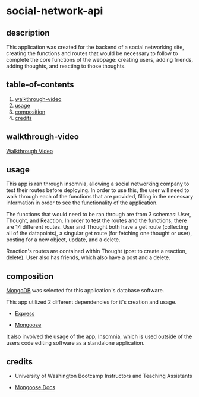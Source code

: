 # social-network-api

## description

This application was created for the backend of a social networking site, creating the functions and routes that would be necessary to follow to complete the core functions of the webpage: creating users, adding friends, adding thoughts, and reacting to those thoughts.

## table-of-contents

1. [walkthrough-video](#walkthrough-video)
2. [usage](#usage)
3. [composition](#composition)
4. [credits](#credits)

## walkthrough-video

[Walkthrough Video](social-network-api.webm)

## usage

This app is ran through insomnia, allowing a social networking company to test their routes before deploying. In order to use this, the user will need to walk through each of the functions that are provided, filling in the necessary information in order to see the functionality of the application. 

The functions that would need to be ran through are from 3 schemas: User, Thought, and Reaction. In order to test the routes and the functions, there are 14 different routes. 
User and Thought both have a get route (collecting all of the datapoints), a singular get route (for fetching one thought or user), posting for a new object, update, and a delete. 

Reaction's routes are contained within Thought (post to create a reaction, delete). User also has friends, which also have a post and a delete.


## composition

[MongoDB](https://www.mongodb.com/) was selected for this application's database software.

This app utilized 2 different dependencies for it's creation and usage. 

- [Express](https://www.npmjs.com/package/express)

- [Mongoose](https://www.npmjs.com/package/mongoose)

It also involved the usage of the app, [Insomnia](https://insomnia.rest/), which is used outside of the users code editing software as a standalone application.

## credits

- University of Washington Bootcamp Instructors and Teaching Assistants

- [Mongoose Docs](https://mongoosejs.com/docs/api.html)
